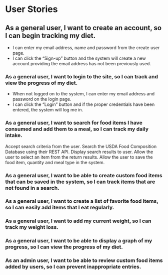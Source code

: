 # User Stories

## As a general user, I want to create an account, so I can begin tracking my diet.
* I can enter my email address, name and password from the create user page.
* I can click the “Sign-up” button and the system will create a new account providing the email address has not been previously used.

### As a general user, I want to login to the site, so I can track and view the progress of my diet. 
* When not logged on to the system, I can enter my email address and password on the login page.  
* I can click the “Login” button and if the proper credentials have been entered, the system will log me in.

### As a general user, I want to search for food items I have consumed and add them to a meal, so I can track my daily intake.
Accept search criteria from the user.
Search the USDA Food Composition Database using their REST API.
Display search results to user.
Allow the user to select an item from the return results.
Allow the user to save the food item, quantity and meal type in the system.

### As a general user, I want to be able to create custom food items that can be saved in the system, so I can track items that are not found in a search. 

### As a general user, I want to create a list of favorite food items, so I can easily add items that I eat regularly.

### As a general user, I want to add my current weight, so I can track my weight loss.

### As a general user, I want to be able to display a graph of my progress, so I can view the progress of my diet.

### As an admin user, I want to be able to review custom food items added by users, so I can prevent inappropriate entries.
